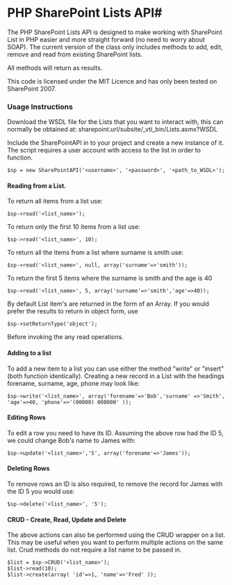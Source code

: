 # PHP SharePoint Lists API#

The PHP SharePoint Lists API is designed to make working with SharePoint List in PHP easier and more straight forward (no need to worry about SOAP).
The current version of the class only includes methods to add, edit, remove and read from existing SharePoint lists. 

All methods will return as results.

This code is licensed under the MIT Licence and has only been tested on SharePoint 2007.

### Usage Instructions

Download the WSDL file for the Lists that you want to interact with, this can normally be obtained at:
    sharepoint.url/subsite/_vti_bin/Lists.asmx?WSDL

Include the SharePointAPI in to your project and create a new instance of it.
The script requires a user account with access to the list in order to function.

    $sp = new SharePointAPI('<username>', '<password>', '<path_to_WSDL>');


#### Reading from a List.

To return all items from a list use:

    $sp->read('<list_name>'); 

To return only the first 10 items from a list use:

    $sp->read('<list_name>', 10); 

To return all the items from a list where surname is smith use:

    $sp->read('<list_name>', null, array('surname'=>'smith')); 

To return the first 5 items where the surname is smith and the age is 40

    $sp->read('<list_name>', 5, array('surname'=>'smith','age'=>40)); 
	
By default List item's are returned in the form of an Array. If you would prefer the results to return in object form, use 

	$sp->setReturnType('object'); 
	
Before invoking the any read operations.


#### Adding to a list

To add a new item to a list you can use either the method "write" or "insert" (both function identically). Creating a new record in a List with the headings forename, surname, age, phone may look like:

    $sp->write('<list_name>', array('forename'=>'Bob','surname' =>'Smith', 'age'=>40, 'phone'=>'(00000) 000000' ));


#### Editing Rows

To edit a row you need to have its ID. Assuming the above row had the ID 5, we could change Bob's name to James with:

    $sp->update('<list_name>','5', array('forename'=>'James'));


#### Deleting Rows

To remove rows an ID is also required, to remove the record for James with the ID 5 you would use:

    $sp->delete('<list_name>', '5');
	
#### CRUD - Create, Read, Update and Delete
The above actions can also be performed using the CRUD wrapper on a list. This may be useful when you
want to perform multiple actions on the same list. Crud methods do not require a list name to be passed in.

	$list = $sp->CRUD('<list_name>');
	$list->read(10);
	$list->create(array( 'id'=>1, 'name'=>'Fred' ));
	
